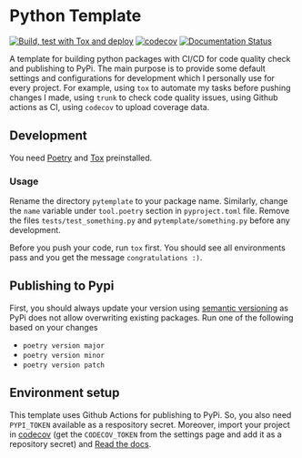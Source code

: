# Python Template

[![Build, test with Tox and deploy](https://github.com/proafxin/python-template/actions/workflows/test_release.yaml/badge.svg)](https://github.com/proafxin/python-template/actions/workflows/test_release.yaml)
[![codecov](https://codecov.io/gh/proafxin/python-template/graph/badge.svg?token=w6t9xzSY45)](https://codecov.io/gh/proafxin/python-template)
[![Documentation Status](https://readthedocs.org/projects/python-template-for-packaging/badge/?version=latest)](https://python-template-for-packaging.readthedocs.io/en/latest/?badge=latest)

A template for building python packages with CI/CD for code quality check and publishing to PyPi. The main purpose is to provide some default settings and configurations for development which I personally use for every project. For example, using `tox` to automate my tasks before pushing changes I made, using `trunk` to check code quality issues, using Github actions as CI, using `codecov` to upload coverage data.

## Development

You need [Poetry](https://python-poetry.org/docs/#installing-with-the-official-installer) and [Tox](https://tox.wiki/en/latest/installation.html#via-pip) preinstalled.

### Usage

Rename the directory `pytemplate` to your package name. Similarly, change the `name` variable under `tool.poetry` section in `pyproject.toml` file. Remove the files `tests/test_something.py` and `pytemplate/something.py` before any development.

Before you push your code, run `tox` first. You should see all environments pass and you get the message `congratulations :)`.

## Publishing to Pypi

First, you should always update your version using [semantic versioning](https://packaging.python.org/en/latest/discussions/versioning/#semantic-versioning) as PyPi does not allow overwriting existing packages. Run one of the following based on your changes

- `poetry version major`
- `poetry version minor`
- `poetry version patch`

## Environment setup

This template uses Github Actions for publishing to PyPi. So, you also need `PYPI_TOKEN` available as a respository secret. Moreover, import your project in [codecov](https://about.codecov.io/) (get the `CODECOV_TOKEN` from the settings page and add it as a repository secret) and [Read the docs](https://about.readthedocs.com/).
